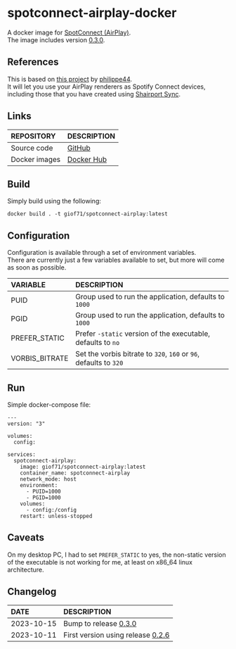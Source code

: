 # spotconnect-airplay-docker

A docker image for [SpotConnect (AirPlay)](https://github.com/philippe44/SpotConnect).  
The image includes version [0.3.0](https://github.com/philippe44/SpotConnect/releases/tag/0.3.0).  

## References

This is based on [this project](https://github.com/philippe44/SpotConnect) by [philippe44](https://github.com/philippe44).  
It will let you use your AirPlay renderers as Spotify Connect devices, including those that you have created using [Shairport Sync](https://github.com/mikebrady/shairport-sync).  

## Links

REPOSITORY|DESCRIPTION
:---|:---
Source code|[GitHub](https://github.com/GioF71/spotconnect-airplay-docker)
Docker images|[Docker Hub](https://hub.docker.com/r/giof71/spotconnect-airplay)

## Build

Simply build using the following:

```
docker build . -t giof71/spotconnect-airplay:latest
```

## Configuration

Configuration is available through a set of environment variables.  
There are currently just a few variables available to set, but more will come as soon as possible.  

VARIABLE|DESCRIPTION
:---|:---
PUID|Group used to run the application, defaults to `1000`
PGID|Group used to run the application, defaults to `1000`
PREFER_STATIC|Prefer `-static` version of the executable, defaults to `no`
VORBIS_BITRATE|Set the vorbis bitrate to `320`, `160` or `96`, defaults to `320`

## Run

Simple docker-compose file:

```
---
version: "3"

volumes:
  config:

services:
  spotconnect-airplay:
    image: giof71/spotconnect-airplay:latest
    container_name: spotconnect-airplay
    network_mode: host
    environment:
      - PUID=1000
      - PGID=1000
    volumes:
      - config:/config
    restart: unless-stopped
```

## Caveats

On my desktop PC, I had to set `PREFER_STATIC` to yes, the non-static version of the executable is not working for me, at least on x86_64 linux architecture. 

## Changelog

DATE|DESCRIPTION
:---|:---
2023-10-15|Bump to release [0.3.0](https://github.com/philippe44/SpotConnect/releases/tag/0.3.0)
2023-10-11|First version using release [0.2.6](https://github.com/philippe44/SpotConnect/releases/tag/0.2.6)
